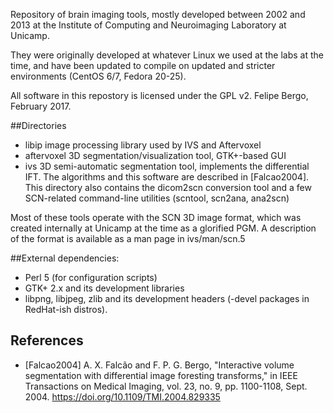 
Repository of brain imaging tools, mostly developed between 2002 and 2013 at
the Institute of Computing and Neuroimaging Laboratory at Unicamp.

They were originally developed at whatever Linux we used at the labs at the time, and
have been updated to compile on updated and stricter environments (CentOS 6/7, Fedora 20-25).

All software in this repostory is licensed under the GPL v2.
Felipe Bergo, February 2017.

##Directories

- libip
 image processing library used by IVS and Aftervoxel
- aftervoxel
 3D segmentation/visualization tool, GTK+-based GUI
- ivs 
 3D semi-automatic segmentation tool,  implements the differential IFT. The algorithms and this software are described in [Falcao2004]. This directory also contains the dicom2scn conversion tool and a few SCN-related command-line utilities (scntool, scn2ana, ana2scn)


Most of these tools operate with the SCN 3D image format, which was created internally at Unicamp at
the time as a glorified PGM. A description of the format is available as a man page in ivs/man/scn.5

##External dependencies:
- Perl 5 (for configuration scripts)
- GTK+ 2.x and its development libraries
- libpng, libjpeg, zlib and its development headers (-devel packages in RedHat-ish distros).


## References
- [Falcao2004] A. X. Falcão and F. P. G. Bergo, "Interactive volume segmentation with
  differential image foresting transforms," in IEEE Transactions on Medical Imaging,
  vol. 23, no. 9, pp. 1100-1108, Sept. 2004. https://doi.org/10.1109/TMI.2004.829335

              

